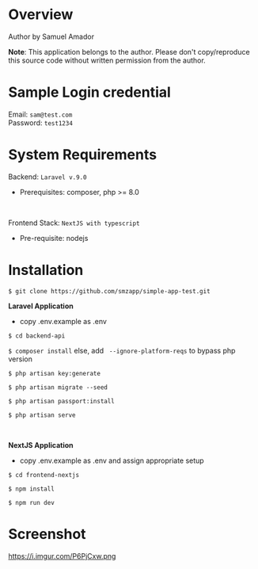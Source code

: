 # Overview

Author by Samuel Amador

**Note**: This application belongs to the author. Please don't copy/reproduce this
source code without written permission from the author.

# Sample Login credential

Email: `sam@test.com` <br/>
Password: `test1234`

# System Requirements

Backend: `Laravel v.9.0`
- Prerequisites: composer, php >= 8.0
<br/>

Frontend Stack: `NextJS with typescript`
- Pre-requisite: nodejs

# Installation

`$ git clone https://github.com/smzapp/simple-app-test.git`

<b>Laravel Application</b>

- copy .env.example as .env

`$ cd backend-api`

`$ composer install` else, add ` --ignore-platform-reqs` to bypass php version

`$ php artisan key:generate`

`$ php artisan migrate --seed`

`$ php artisan passport:install`

`$ php artisan serve`

<br/>

<b>NextJS Application</b>

- copy .env.example as .env and assign appropriate setup

`$ cd frontend-nextjs`

`$ npm install`

`$ npm run dev`

# Screenshot

https://i.imgur.com/P6PjCxw.png